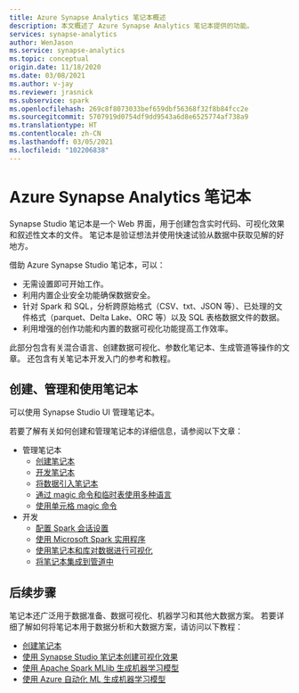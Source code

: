 ```yaml
---
title: Azure Synapse Analytics 笔记本概述
description: 本文概述了 Azure Synapse Analytics 笔记本提供的功能。
services: synapse-analytics
author: WenJason
ms.service: synapse-analytics
ms.topic: conceptual
origin.date: 11/18/2020
ms.date: 03/08/2021
ms.author: v-jay
ms.reviewer: jrasnick
ms.subservice: spark
ms.openlocfilehash: 269c8f8073033bef659dbf56368f32f8b84fcc2e
ms.sourcegitcommit: 5707919d0754df9dd9543a6d8e6525774af738a9
ms.translationtype: HT
ms.contentlocale: zh-CN
ms.lasthandoff: 03/05/2021
ms.locfileid: "102206838"
---
```

# <a name="azure-synapse-analytics-notebooks"></a>Azure Synapse Analytics 笔记本

Synapse Studio 笔记本是一个 Web 界面，用于创建包含实时代码、可视化效果和叙述性文本的文件。 笔记本是验证想法并使用快速试验从数据中获取见解的好地方。 

借助 Azure Synapse Studio 笔记本，可以：

* 无需设置即可开始工作。
* 利用内置企业安全功能确保数据安全。
* 针对 Spark 和 SQL，分析跨原始格式（CSV、txt、JSON 等）、已处理的文件格式（parquet、Delta Lake、ORC 等）以及 SQL 表格数据文件的数据。
* 利用增强的创作功能和内置的数据可视化功能提高工作效率。

此部分包含有关混合语言、创建数据可视化、参数化笔记本、生成管道等操作的文章。 还包含有关笔记本开发入门的参考和教程。

## <a name="create-manage-and-use-notebooks"></a>创建、管理和使用笔记本
可以使用 Synapse Studio UI 管理笔记本。 

若要了解有关如何创建和管理笔记本的详细信息，请参阅以下文章：
  - 管理笔记本
    - [创建笔记本](./apache-spark-development-using-notebooks.md#create-a-notebook)
    - [开发笔记本](./apache-spark-development-using-notebooks.md#develop-notebooks)
    - [将数据引入笔记本](./apache-spark-development-using-notebooks.md#bring-data-to-a-notebook)
    - [通过 magic 命令和临时表使用多种语言](./apache-spark-development-using-notebooks.md#integrate-a-notebook)
    - [使用单元格 magic 命令](./apache-spark-development-using-notebooks.md#magic-commands)
  - 开发
    - [配置 Spark 会话设置](./apache-spark-development-using-notebooks.md#spark-session-config)
    - [使用 Microsoft Spark 实用程序](./microsoft-spark-utilities.md)
    - [使用笔记本和库对数据进行可视化](./apache-spark-data-visualization.md)
    - [将笔记本集成到管道中](./apache-spark-development-using-notebooks.md#integrate-a-notebook)


## <a name="next-steps"></a>后续步骤
笔记本还广泛用于数据准备、数据可视化、机器学习和其他大数据方案。 若要详细了解如何将笔记本用于数据分析和大数据方案，请访问以下教程：
  - [创建笔记本](../quickstart-apache-spark-notebook.md)
  - [使用 Synapse Studio 笔记本创建可视化效果](./apache-spark-data-visualization-tutorial.md)
  - [使用 Apache Spark MLlib 生成机器学习模型](./apache-spark-machine-learning-mllib-notebook.md)
  - [使用 Azure 自动化 ML 生成机器学习模型](./apache-spark-azure-machine-learning-tutorial.md)